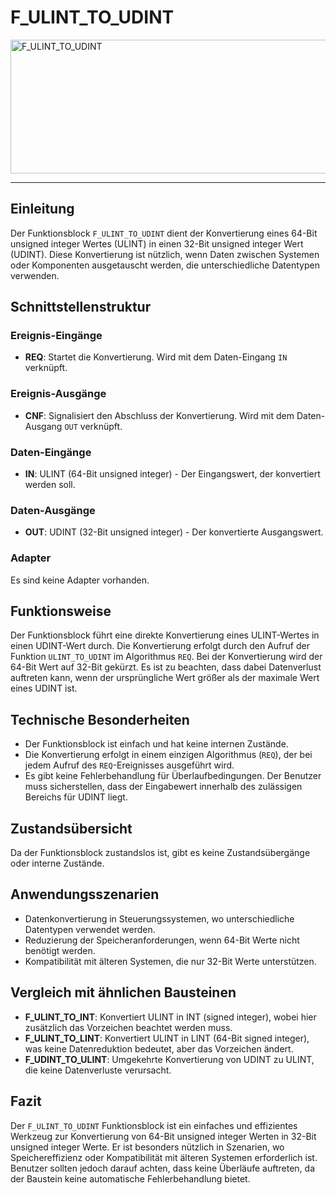 # F_ULINT_TO_UDINT

<img width="1462" height="214" alt="F_ULINT_TO_UDINT" src="https://github.com/user-attachments/assets/15f7dfad-1b32-45df-af59-bbad295a6c11" />

* * * * * * * * * *
## Einleitung
Der Funktionsblock `F_ULINT_TO_UDINT` dient der Konvertierung eines 64-Bit unsigned integer Wertes (ULINT) in einen 32-Bit unsigned integer Wert (UDINT). Diese Konvertierung ist nützlich, wenn Daten zwischen Systemen oder Komponenten ausgetauscht werden, die unterschiedliche Datentypen verwenden.

## Schnittstellenstruktur
### **Ereignis-Eingänge**
- **REQ**: Startet die Konvertierung. Wird mit dem Daten-Eingang `IN` verknüpft.

### **Ereignis-Ausgänge**
- **CNF**: Signalisiert den Abschluss der Konvertierung. Wird mit dem Daten-Ausgang `OUT` verknüpft.

### **Daten-Eingänge**
- **IN**: ULINT (64-Bit unsigned integer) - Der Eingangswert, der konvertiert werden soll.

### **Daten-Ausgänge**
- **OUT**: UDINT (32-Bit unsigned integer) - Der konvertierte Ausgangswert.

### **Adapter**
Es sind keine Adapter vorhanden.

## Funktionsweise
Der Funktionsblock führt eine direkte Konvertierung eines ULINT-Wertes in einen UDINT-Wert durch. Die Konvertierung erfolgt durch den Aufruf der Funktion `ULINT_TO_UDINT` im Algorithmus `REQ`. Bei der Konvertierung wird der 64-Bit Wert auf 32-Bit gekürzt. Es ist zu beachten, dass dabei Datenverlust auftreten kann, wenn der ursprüngliche Wert größer als der maximale Wert eines UDINT ist.

## Technische Besonderheiten
- Der Funktionsblock ist einfach und hat keine internen Zustände.
- Die Konvertierung erfolgt in einem einzigen Algorithmus (`REQ`), der bei jedem Aufruf des `REQ`-Ereignisses ausgeführt wird.
- Es gibt keine Fehlerbehandlung für Überlaufbedingungen. Der Benutzer muss sicherstellen, dass der Eingabewert innerhalb des zulässigen Bereichs für UDINT liegt.

## Zustandsübersicht
Da der Funktionsblock zustandslos ist, gibt es keine Zustandsübergänge oder interne Zustände.

## Anwendungsszenarien
- Datenkonvertierung in Steuerungssystemen, wo unterschiedliche Datentypen verwendet werden.
- Reduzierung der Speicheranforderungen, wenn 64-Bit Werte nicht benötigt werden.
- Kompatibilität mit älteren Systemen, die nur 32-Bit Werte unterstützen.

## Vergleich mit ähnlichen Bausteinen
- **F_ULINT_TO_INT**: Konvertiert ULINT in INT (signed integer), wobei hier zusätzlich das Vorzeichen beachtet werden muss.
- **F_ULINT_TO_LINT**: Konvertiert ULINT in LINT (64-Bit signed integer), was keine Datenreduktion bedeutet, aber das Vorzeichen ändert.
- **F_UDINT_TO_ULINT**: Umgekehrte Konvertierung von UDINT zu ULINT, die keine Datenverluste verursacht.

## Fazit
Der `F_ULINT_TO_UDINT` Funktionsblock ist ein einfaches und effizientes Werkzeug zur Konvertierung von 64-Bit unsigned integer Werten in 32-Bit unsigned integer Werte. Er ist besonders nützlich in Szenarien, wo Speichereffizienz oder Kompatibilität mit älteren Systemen erforderlich ist. Benutzer sollten jedoch darauf achten, dass keine Überläufe auftreten, da der Baustein keine automatische Fehlerbehandlung bietet.
